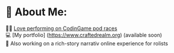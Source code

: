 # 🖖 About Me:
👨‍💻 [Love performing on CodinGame pod races](https://www.codingame.com/profile/8be7f781541e65d54e00debef38547c90199255)<br>
💻 [My portfolio] (https://www.craftedrealm.org) (available soon)<br>
🌱 Also working on a rich-story narrativ online experience for rolists<br>


